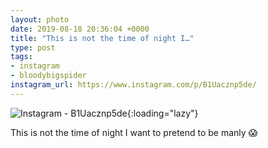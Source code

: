 ```yaml
---
layout: photo
date: 2019-08-18 20:36:04 +0000
title: "This is not the time of night I…"
type: post
tags:
- instagram
- bloodybigspider
instagram_url: https://www.instagram.com/p/B1Uacznp5de/
---
```


![Instagram - B1Uacznp5de](https://colinseymour.co.uk/img/B1Uacznp5de.jpg){:loading="lazy"}

This is not the time of night I want to pretend to be manly 😱
